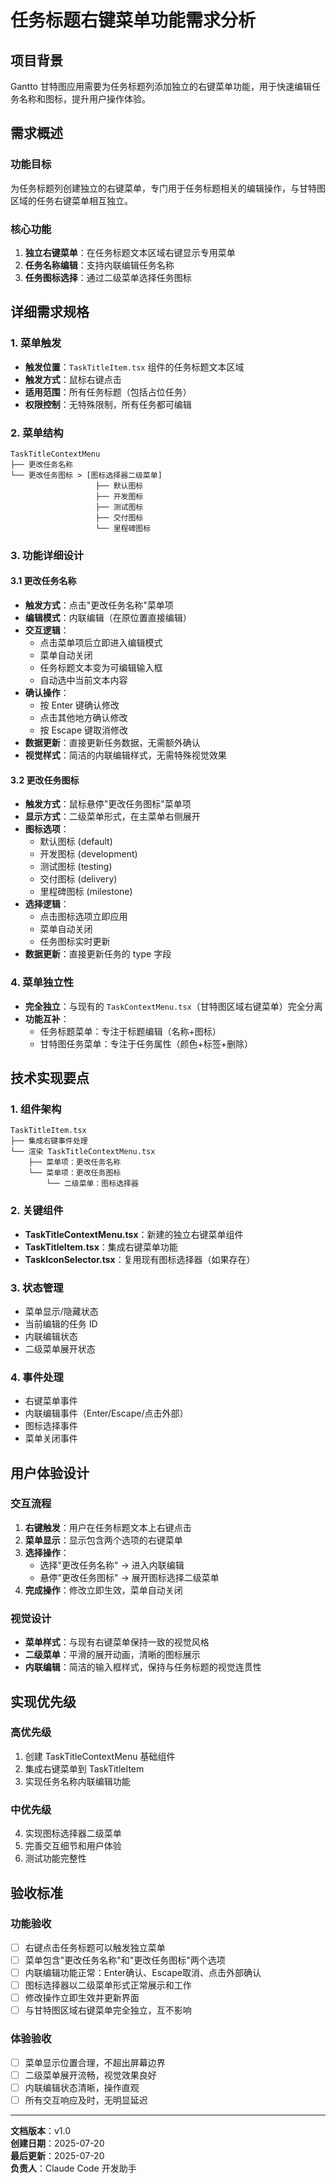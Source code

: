 # 任务标题右键菜单功能需求分析

## 项目背景
Gantto 甘特图应用需要为任务标题列添加独立的右键菜单功能，用于快速编辑任务名称和图标，提升用户操作体验。

## 需求概述

### 功能目标
为任务标题列创建独立的右键菜单，专门用于任务标题相关的编辑操作，与甘特图区域的任务右键菜单相互独立。

### 核心功能
1. **独立右键菜单**：在任务标题文本区域右键显示专用菜单
2. **任务名称编辑**：支持内联编辑任务名称
3. **任务图标选择**：通过二级菜单选择任务图标

## 详细需求规格

### 1. 菜单触发
- **触发位置**：`TaskTitleItem.tsx` 组件的任务标题文本区域
- **触发方式**：鼠标右键点击
- **适用范围**：所有任务标题（包括占位任务）
- **权限控制**：无特殊限制，所有任务都可编辑

### 2. 菜单结构
```
TaskTitleContextMenu
├── 更改任务名称
└── 更改任务图标 > [图标选择器二级菜单]
                   ├── 默认图标
                   ├── 开发图标
                   ├── 测试图标
                   ├── 交付图标
                   └── 里程碑图标
```

### 3. 功能详细设计

#### 3.1 更改任务名称
- **触发方式**：点击"更改任务名称"菜单项
- **编辑模式**：内联编辑（在原位置直接编辑）
- **交互逻辑**：
  - 点击菜单项后立即进入编辑模式
  - 菜单自动关闭
  - 任务标题文本变为可编辑输入框
  - 自动选中当前文本内容
- **确认操作**：
  - 按 Enter 键确认修改
  - 点击其他地方确认修改
  - 按 Escape 键取消修改
- **数据更新**：直接更新任务数据，无需额外确认
- **视觉样式**：简洁的内联编辑样式，无需特殊视觉效果

#### 3.2 更改任务图标
- **触发方式**：鼠标悬停"更改任务图标"菜单项
- **显示方式**：二级菜单形式，在主菜单右侧展开
- **图标选项**：
  - 默认图标 (default)
  - 开发图标 (development)
  - 测试图标 (testing)
  - 交付图标 (delivery)
  - 里程碑图标 (milestone)
- **选择逻辑**：
  - 点击图标选项立即应用
  - 菜单自动关闭
  - 任务图标实时更新
- **数据更新**：直接更新任务的 type 字段

### 4. 菜单独立性
- **完全独立**：与现有的 `TaskContextMenu.tsx`（甘特图区域右键菜单）完全分离
- **功能互补**：
  - 任务标题菜单：专注于标题编辑（名称+图标）
  - 甘特图任务菜单：专注于任务属性（颜色+标签+删除）

## 技术实现要点

### 1. 组件架构
```
TaskTitleItem.tsx
├── 集成右键事件处理
└── 渲染 TaskTitleContextMenu.tsx
    ├── 菜单项：更改任务名称
    └── 菜单项：更改任务图标
        └── 二级菜单：图标选择器
```

### 2. 关键组件
- **TaskTitleContextMenu.tsx**：新建的独立右键菜单组件
- **TaskTitleItem.tsx**：集成右键菜单功能
- **TaskIconSelector.tsx**：复用现有图标选择器（如果存在）

### 3. 状态管理
- 菜单显示/隐藏状态
- 当前编辑的任务 ID
- 内联编辑状态
- 二级菜单展开状态

### 4. 事件处理
- 右键菜单事件
- 内联编辑事件（Enter/Escape/点击外部）
- 图标选择事件
- 菜单关闭事件

## 用户体验设计

### 交互流程
1. **右键触发**：用户在任务标题文本上右键点击
2. **菜单显示**：显示包含两个选项的右键菜单
3. **选择操作**：
   - 选择"更改任务名称" → 进入内联编辑
   - 悬停"更改任务图标" → 展开图标选择二级菜单
4. **完成操作**：修改立即生效，菜单自动关闭

### 视觉设计
- **菜单样式**：与现有右键菜单保持一致的视觉风格
- **二级菜单**：平滑的展开动画，清晰的图标展示
- **内联编辑**：简洁的输入框样式，保持与任务标题的视觉连贯性

## 实现优先级

### 高优先级
1. 创建 TaskTitleContextMenu 基础组件
2. 集成右键菜单到 TaskTitleItem
3. 实现任务名称内联编辑功能

### 中优先级
4. 实现图标选择器二级菜单
5. 完善交互细节和用户体验
6. 测试功能完整性

## 验收标准

### 功能验收
- [ ] 右键点击任务标题可以触发独立菜单
- [ ] 菜单包含"更改任务名称"和"更改任务图标"两个选项
- [ ] 内联编辑功能正常：Enter确认、Escape取消、点击外部确认
- [ ] 图标选择器以二级菜单形式正常展示和工作
- [ ] 修改操作立即生效并更新界面
- [ ] 与甘特图区域右键菜单完全独立，互不影响

### 体验验收
- [ ] 菜单显示位置合理，不超出屏幕边界
- [ ] 二级菜单展开流畅，视觉效果良好
- [ ] 内联编辑状态清晰，操作直观
- [ ] 所有交互响应及时，无明显延迟

---

**文档版本**：v1.0  
**创建日期**：2025-07-20  
**最后更新**：2025-07-20  
**负责人**：Claude Code 开发助手